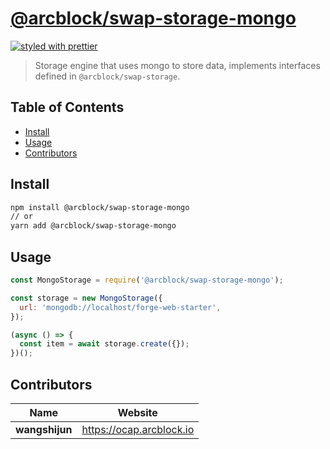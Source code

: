 # [**@arcblock/swap-storage-mongo**](https://github.com/arcblock/forge-js)

[![styled with prettier](https://img.shields.io/badge/styled_with-prettier-ff69b4.svg)](https://github.com/prettier/prettier)

> Storage engine that uses mongo to store data, implements interfaces defined in `@arcblock/swap-storage`.


## Table of Contents

* [Install](#install)
* [Usage](#usage)
* [Contributors](#contributors)


## Install

```sh
npm install @arcblock/swap-storage-mongo
// or
yarn add @arcblock/swap-storage-mongo
```


## Usage

```js
const MongoStorage = require('@arcblock/swap-storage-mongo');

const storage = new MongoStorage({
  url: 'mongodb://localhost/forge-web-starter',
});

(async () => {
  const item = await storage.create({});
})();
```


## Contributors

| Name           | Website                    |
| -------------- | -------------------------- |
| **wangshijun** | <https://ocap.arcblock.io> |
